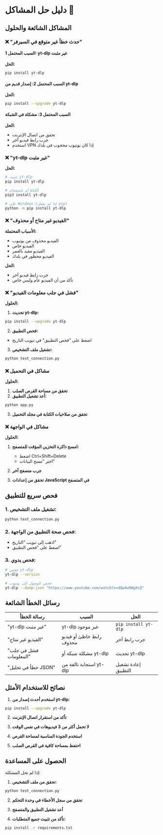 # دليل حل المشاكل 🔧

## المشاكل الشائعة والحلول

### ❌ "حدث خطأ غير متوقع في السيرفر"

#### السبب المحتمل 1: yt-dlp غير مثبت
**الحل:**
```bash
pip install yt-dlp
```

#### السبب المحتمل 2: إصدار قديم من yt-dlp
**الحل:**
```bash
pip install --upgrade yt-dlp
```

#### السبب المحتمل 3: مشكلة في الشبكة
**الحل:**
- تحقق من اتصال الإنترنت
- جرب رابط فيديو آخر
- استخدم VPN إذا كان يوتيوب محجوب في بلدك

### ❌ "yt-dlp غير مثبت"

**الحل:**
```bash
# تثبيت yt-dlp
pip install yt-dlp

# أو باستخدام pip3
pip3 install yt-dlp

# على Windows (إذا لم يعمل pip)
python -m pip install yt-dlp
```

### ❌ "الفيديو غير متاح أو محذوف"

**الأسباب المحتملة:**
- الفيديو محذوف من يوتيوب
- الفيديو خاص
- الفيديو مقيد بالعمر
- الفيديو محظور في بلدك

**الحل:**
- جرب رابط فيديو آخر
- تأكد من أن الفيديو عام وليس خاص

### ❌ "فشل في جلب معلومات الفيديو"

**الحلول:**
1. **تحديث yt-dlp:**
```bash
pip install --upgrade yt-dlp
```

2. **فحص التطبيق:**
- اضغط على "فحص التطبيق" في تبويب التاريخ

3. **تشغيل ملف التشخيص:**
```bash
python test_connection.py
```

### ❌ مشاكل في التحميل

**الحلول:**
1. **تحقق من مساحة القرص الصلب**
2. **أعد تشغيل التطبيق:**
```bash
python app.py
```

3. **تحقق من صلاحيات الكتابة في مجلد التحميل**

### ❌ مشاكل في الواجهة

**الحلول:**
1. **امسح ذاكرة التخزين المؤقت للمتصفح:**
   - اضغط Ctrl+Shift+Delete
   - اختر "مسح البيانات"

2. **جرب متصفح آخر**

3. **تحقق من إعدادات JavaScript في المتصفح**

## فحص سريع للتطبيق

### 1. تشغيل ملف التشخيص:
```bash
python test_connection.py
```

### 2. فحص صحة التطبيق من الواجهة:
- اذهب إلى تبويب "التاريخ"
- اضغط على "فحص التطبيق"

### 3. فحص يدوي:
```bash
# فحص yt-dlp
yt-dlp --version

# فحص الوصول إلى يوتيوب
yt-dlp --dump-json "https://www.youtube.com/watch?v=dQw4w9WgXcQ"
```

## رسائل الخطأ الشائعة

| رسالة الخطأ | السبب | الحل |
|-------------|--------|------|
| "yt-dlp غير مثبت" | yt-dlp غير موجود | `pip install yt-dlp` |
| "الفيديو غير متاح" | رابط خاطئ أو فيديو محذوف | جرب رابط آخر |
| "فشل في جلب المعلومات" | مشكلة شبكة أو yt-dlp | تحديث yt-dlp |
| "خطأ في تحليل JSON" | استجابة تالفة من yt-dlp | إعادة تشغيل التطبيق |

## نصائح للاستخدام الأمثل

1. **استخدم أحدث إصدار من yt-dlp:**
```bash
pip install --upgrade yt-dlp
```

2. **تأكد من استقرار اتصال الإنترنت**

3. **لا تحمل أكثر من 3 فيديوهات في نفس الوقت**

4. **استخدم الجودة المناسبة لمساحة القرص**

5. **احتفظ بمساحة كافية في القرص الصلب**

## الحصول على المساعدة

إذا لم تحل المشكلة:

1. **تحقق من ملف التشخيص:**
```bash
python test_connection.py
```

2. **تحقق من سجل الأخطاء في وحدة التحكم**

3. **أعد تشغيل التطبيق والمتصفح**

4. **تأكد من تثبيت جميع المتطلبات:**
```bash
pip install -r requirements.txt
```
